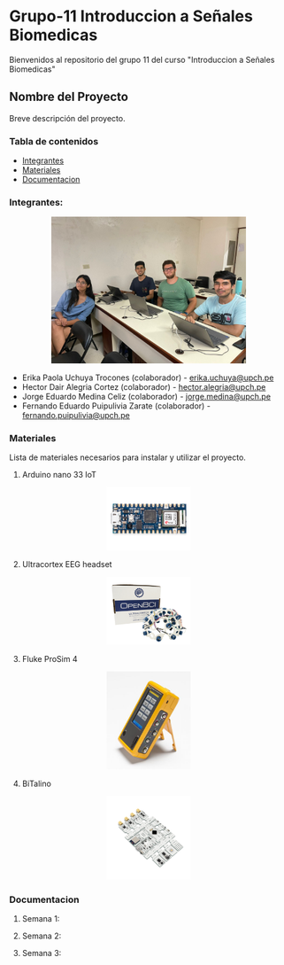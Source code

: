 # Grupo-11 Introduccion a Señales Biomedicas
Bienvenidos al repositorio del grupo 11 del curso "Introduccion a Señales Biomedicas"

## Nombre del Proyecto

Breve descripción del proyecto.

### Tabla de contenidos

- [Integrantes](#Integrantes)
- [Materiales](#Materiales)
- [Documentacion](#Documentacion)

### Integrantes:

<p align="center">
<img src="Imagenes/integrantes.jpg" alt="Integrantes del proyecto" width="70%">

* Erika Paola Uchuya Trocones (colaborador) - erika.uchuya@upch.pe
* Hector Dair Alegria Cortez (colaborador) - hector.alegria@upch.pe
* Jorge Eduardo Medina Celiz (colaborador) - jorge.medina@upch.pe
* Fernando Eduardo Puipulivia Zarate (colaborador) - fernando.puipulivia@upch.pe

### Materiales

Lista de materiales necesarios para instalar y utilizar el proyecto.

1) Arduino nano 33 IoT
  
<p align="center">
<img src="Imagenes/nano.webp" alt="Arduino Nano" width="30%">

2) Ultracortex EEG headset
  
<p align="center">
<img src="Imagenes/eeg.webp" alt="Arduino Nano" width="30%">

3) Fluke ProSim 4
  
<p align="center">
<img src="Imagenes/prosim.jpg" alt="Arduino Nano" width="30%">

4) BiTalino
  
<p align="center">
<img src="Imagenes/bitalino.webp" alt="Arduino Nano" width="30%">


### Documentacion

1. Semana 1:
  
2. Semana 2:

3. Semana 3:
